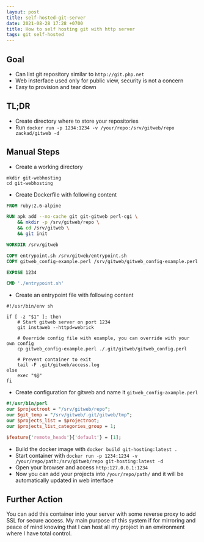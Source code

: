 ```yaml
---
layout: post
title: self-hosted-git-server
date: 2021-08-28 17:28 +0700
title: How to self hosting git with http server
tags: git self-hosted
---
```


## Goal
- Can list git repository similar to `http://git.php.net`
- Web insterface used only for public view, security is not a concern
- Easy to provision and tear down

## TL;DR
- Create directory where to store your repositories
- Run `docker run -p 1234:1234 -v /your/repo:/srv/gitweb/repo zackad/gitweb -d`

## Manual Steps

- Create a working directory

```shell
mkdir git-webhosting
cd git-webhosting
```

- Create Dockerfile with following content

```Dockerfile
FROM ruby:2.6-alpine

RUN apk add --no-cache git git-gitweb perl-cgi \
    && mkdir -p /srv/gitweb/repo \
    && cd /srv/gitweb \
    && git init

WORKDIR /srv/gitweb

COPY entrypoint.sh /srv/gitweb/entrypoint.sh
COPY gitweb_config-example.perl /srv/gitweb/gitweb_config-example.perl

EXPOSE 1234

CMD './entrypoint.sh'

```

- Create an entrypoint file with following content

```shell
#!/usr/bin/env sh

if [ -z "$1" ]; then
    # Start gitweb server on port 1234
    git instaweb --httpd=webrick

    # Override config file with example, you can override with your own config
    cp gitweb_config-example.perl ./.git/gitweb/gitweb_config.perl

    # Prevent container to exit
    tail -F .git/gitweb/access.log
else
    exec "$@"
fi
```

- Create configuration for gitweb and name it `gitweb_config-axample.perl`

```perl
#!/usr/bin/perl
our $projectroot = "/srv/gitweb/repo";
our $git_temp = "/srv/gitweb/.git/gitweb/tmp";
our $projects_list = $projectroot;
our $projects_list_categories_group = 1;

$feature{'remote_heads'}{'default'} = [1];
```

- Build the docker image with `docker build git-hosting:latest .`
- Start container with `docker run -p 1234:1234 -v /your/repo/path:/srv/gitweb/repo git-hosting:latest -d`
- Open your browser and access `http:127.0.0.1:1234`
- Now you can add your projects into `/your/repo/path/` and it will be automatically updated in web interface

## Further Action
You can add this container into your server with some reverse proxy to add SSL for secure access. My main purpose of this system if for mirroring and peace of mind knowing that I can host all my project in an environment where I have total control.
